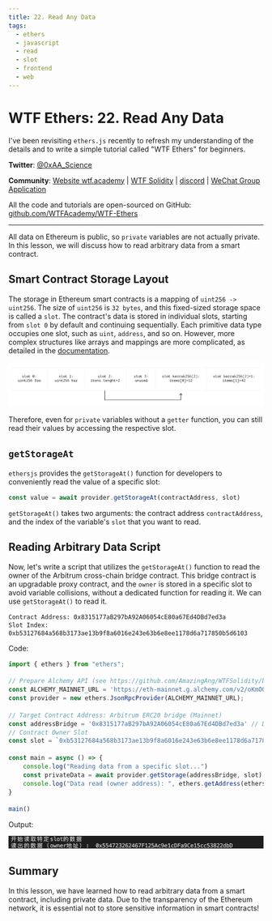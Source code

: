 ```yaml
---
title: 22. Read Any Data
tags:
  - ethers
  - javascript
  - read
  - slot
  - frontend
  - web
---
```


# WTF Ethers: 22. Read Any Data

I've been revisiting `ethers.js` recently to refresh my understanding of the details and to write a simple tutorial called "WTF Ethers" for beginners.

**Twitter**: [@0xAA_Science](https://twitter.com/0xAA_Science)

**Community**: [Website wtf.academy](https://wtf.academy) | [WTF Solidity](https://github.com/AmazingAng/WTFSolidity) | [discord](https://discord.gg/5akcruXrsk) | [WeChat Group Application](https://docs.google.com/forms/d/e/1FAIpQLSe4KGT8Sh6sJ7hedQRuIYirOoZK_85miz3dw7vA1-YjodgJ-A/viewform?usp=sf_link)

All the code and tutorials are open-sourced on GitHub: [github.com/WTFAcademy/WTF-Ethers](https://github.com/WTFAcademy/WTF-Ethers)

-----

All data on Ethereum is public, so `private` variables are not actually private. In this lesson, we will discuss how to read arbitrary data from a smart contract.

## Smart Contract Storage Layout

The storage in Ethereum smart contracts is a mapping of `uint256 -> uint256`. The size of `uint256` is `32 bytes`, and this fixed-sized storage space is called a `slot`. The contract's data is stored in individual slots, starting from `slot 0` by default and continuing sequentially. Each primitive data type occupies one slot, such as `uint`, `address`, and so on. However, more complex structures like arrays and mappings are more complicated, as detailed in the [documentation](https://docs.soliditylang.org/en/v0.8.17/internals/layout_in_storage.html?highlight=Layout%20of%20State%20Variables%20in%20Storage).

![](./img/22-1.png)

Therefore, even for `private` variables without a `getter` function, you can still read their values by accessing the respective slot.

## `getStorageAt`

`ethersjs` provides the `getStorageAt()` function for developers to conveniently read the value of a specific slot:

```js
const value = await provider.getStorageAt(contractAddress, slot)
```

`getStorageAt()` takes two arguments: the contract address `contractAddress`, and the index of the variable's `slot` that you want to read.

## Reading Arbitrary Data Script

Now, let's write a script that utilizes the `getStorageAt()` function to read the owner of the Arbitrum cross-chain bridge contract. This bridge contract is an upgradable proxy contract, and the `owner` is stored in a specific slot to avoid variable collisions, without a dedicated function for reading it. We can use `getStorageAt()` to read it.

```solidity
Contract Address: 0x8315177aB297bA92A06054cE80a67Ed4DBd7ed3a
Slot Index: 0xb53127684a568b3173ae13b9f8a6016e243e63b6e8ee1178d6a717850b5d6103
```

Code:

```js
import { ethers } from "ethers";

// Prepare Alchemy API (see https://github.com/AmazingAng/WTFSolidity/blob/main/Topics/Tools/TOOL04_Alchemy/readme.md)
const ALCHEMY_MAINNET_URL = 'https://eth-mainnet.g.alchemy.com/v2/oKmOQKbneVkxgHZfibs-iFhIlIAl6HDN';
const provider = new ethers.JsonRpcProvider(ALCHEMY_MAINNET_URL);

// Target Contract Address: Arbitrum ERC20 bridge (Mainnet)
const addressBridge = '0x8315177aB297bA92A06054cE80a67Ed4DBd7ed3a' // DAI Contract
// Contract Owner Slot
const slot = `0xb53127684a568b3173ae13b9f8a6016e243e63b6e8ee1178d6a717850b5d6103`

const main = async () => {
    console.log("Reading data from a specific slot...")
    const privateData = await provider.getStorage(addressBridge, slot)
    console.log("Data read (owner address): ", ethers.getAddress(ethers.dataSlice(privateData, 12)))    
}

main()
```

Output:

![](./img/22-2.png)

## Summary

In this lesson, we have learned how to read arbitrary data from a smart contract, including private data. Due to the transparency of the Ethereum network, it is essential not to store sensitive information in smart contracts!